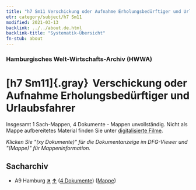 ```yaml
---
title: "h7 Sm11 Verschickung oder Aufnahme Erholungsbedürftiger und Urlaubsfahrer"
etr: category/subject/h7 Sm11
modified: 2021-03-13
backlink: ../../about.de.html
backlink-title: "Systematik-Übersicht"
fn-stub: about
---
```


### Hamburgisches Welt-Wirtschafts-Archiv (HWWA)
# [h7 Sm11]{.gray}&#8201; Verschickung oder Aufnahme Erholungsbedürftiger und Urlaubsfahrer&#160; 




Insgesamt 1 Sach-Mappen, 4 Dokumente - Mappen unvollständig.
Nicht als Mappe aufbereitetes Material finden Sie unter [digitalisierte Filme](/film/h1_sh).

_Klicken Sie "(xy Dokumente)" für die Dokumentanzeige im DFG-Viewer und "(Mappe)" für Mappeninformation._

## Sacharchiv



- A9 Hamburg [**&nearr;**](../../../geo/i/140905/about.de.html "Hamburg (alle Mappen)") [**&uarr;**](../../../geo/about.de.html#A9 "Ländersystematik") (<a href="https://pm20.zbw.eu/dfgview/sh/140905,163343" title="über: Hamburg : Verschickung oder Aufnahme Erholungsbedürftiger und Urlaubsfahrer" target="_blank">4 Dokumente</a>) ([Mappe](http://purl.org/pressemappe20/folder/sh/140905,163343))


